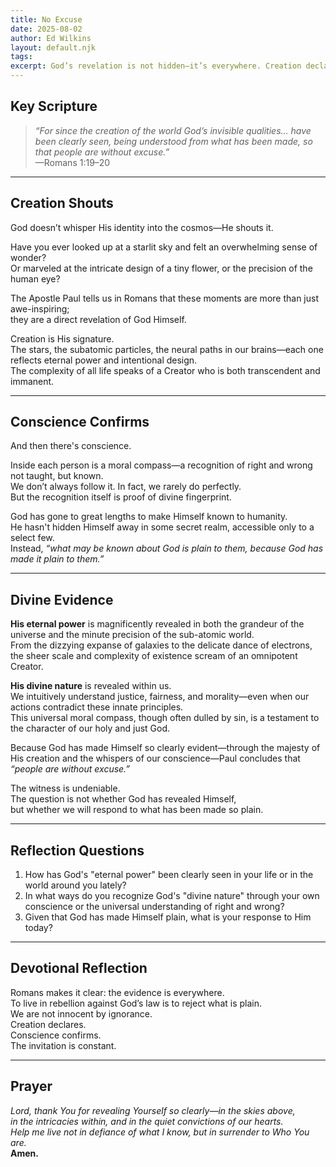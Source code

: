 ```yaml
---
title: No Excuse
date: 2025-08-02
author: Ed Wilkins
layout: default.njk
tags:
excerpt: God’s revelation is not hidden—it’s everywhere. Creation declares His power, and conscience confirms His nature. The question is not whether He’s spoken, but whether we’ll respond.
---
```


## Key Scripture

> _“For since the creation of the world God’s invisible qualities… have been clearly seen, being understood from what has been made, so that people are without excuse.”_  
> —Romans 1:19–20

---

## Creation Shouts

God doesn’t whisper His identity into the cosmos—He shouts it.

Have you ever looked up at a starlit sky and felt an overwhelming sense of wonder?  
Or marveled at the intricate design of a tiny flower, or the precision of the human eye?

The Apostle Paul tells us in Romans that these moments are more than just awe-inspiring;  
they are a direct revelation of God Himself.

Creation is His signature.  
The stars, the subatomic particles, the neural paths in our brains—each one reflects eternal power and intentional design.  
The complexity of all life speaks of a Creator who is both transcendent and immanent.

---

## Conscience Confirms

And then there's conscience.

Inside each person is a moral compass—a recognition of right and wrong not taught, but known.  
We don’t always follow it. In fact, we rarely do perfectly.  
But the recognition itself is proof of divine fingerprint.

God has gone to great lengths to make Himself known to humanity.  
He hasn't hidden Himself away in some secret realm, accessible only to a select few.  
Instead, _“what may be known about God is plain to them, because God has made it plain to them.”_

---

## Divine Evidence

**His eternal power** is magnificently revealed in both the grandeur of the universe and the minute precision of the sub-atomic world.  
From the dizzying expanse of galaxies to the delicate dance of electrons,  
the sheer scale and complexity of existence scream of an omnipotent Creator.

**His divine nature** is revealed within us.  
We intuitively understand justice, fairness, and morality—even when our actions contradict these innate principles.  
This universal moral compass, though often dulled by sin, is a testament to the character of our holy and just God.

Because God has made Himself so clearly evident—through the majesty of His creation and the whispers of our conscience—Paul concludes that _“people are without excuse.”_

The witness is undeniable.  
The question is not whether God has revealed Himself,  
but whether we will respond to what has been made so plain.

---

## Reflection Questions

1. How has God's "eternal power" been clearly seen in your life or in the world around you lately?
2. In what ways do you recognize God's "divine nature" through your own conscience or the universal understanding of right and wrong?
3. Given that God has made Himself plain, what is your response to Him today?

---

## Devotional Reflection

Romans makes it clear: the evidence is everywhere.  
To live in rebellion against God’s law is to reject what is plain.  
We are not innocent by ignorance.  
Creation declares.  
Conscience confirms.  
The invitation is constant.

---

## Prayer

_Lord, thank You for revealing Yourself so clearly—in the skies above,  
in the intricacies within, and in the quiet convictions of our hearts.  
Help me live not in defiance of what I know, but in surrender to Who You are._  
**Amen.**
